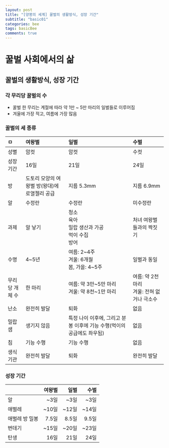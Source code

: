 ```yaml
---
layout: post
title: "[양봉의 세계] 꿀벌의 생활방식, 성장 기간"
subtitle: "basic01"
categories: bee
tags: basicBee
comments: true
---
```


# 꿀벌 사회에서의 삶

## 꿀벌의 생활방식, 성장 기간

### 각 무리당 꿀벌의 수
* 꿀벌 한 무리는 계절에 따라 약 1만 ~ 5만 마리의 일벌들로 이루어짐
* 겨울에 가장 적고, 여름에 가장 많음

### 꿀벌의 세 종류

|ㅁ|여왕벌|일벌|수벌|
|:---|:---|:---|:---|
|성별|암컷|암컷|수컷|
|성장 기간|16일|21일|24일|
|방|도토리 모양의 여왕벌 방(왕대)에 로열젤리 공급|지름 5.3mm|지름 6.9mm|
|알|수정란|수정란|미수정란|
|과제|알 낳기|청소<br>육아<br>밀랍 생산과 가공<br>먹이 수집<br>방어|처녀 여왕벌들과의 짝짓기|
|수명|4~5년|여름: 2~4주<br>겨울: 6개월<br>봄, 가을: 4~5주|일벌과 동일|
|무리당 개체 수|한 마리|여름: 약 3만~5만 마리<br>겨울: 약 8천~1만 마리|여름: 약 2천마리<br>겨울: 전혀 없거나 극소수|
|난소|완전히 발달|퇴화|없음|
|밀랍샘|생기지 않음|특정 나이 이후에, 그리고 분봉 이후에 기능 수행(먹이의 공급에도 좌우됨)|없음|
|침|기능 수행|기능 수행|없음|
|생식 기관|완전히 발달|퇴화|완전히 발달|

### 성장 기간

||여왕벌|일벌|수벌|
|:---|---:|---:|---:|
|알|~3일|~3일|~3일|
|애벌레|~10일|~12일|~14일|
|애벌레 방 밀봉|7.5일|8.5일|9.5일|
|번데기|~15일|~20일|~23일|
|탄생|16일|21일|24일|